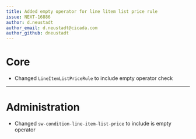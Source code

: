 ```yaml
---
title: Added empty operator for line litem list price rule
issue: NEXT-16886
author: d.neustadt
author_email: d.neustadt@cicada.com 
author_github: dneustadt
---
```

# Core
* Changed `LineItemListPriceRule` to include empty operator check
___
# Administration
* Changed `sw-condition-line-item-list-price` to include is empty operator
